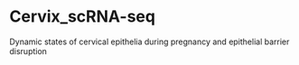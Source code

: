 # Cervix_scRNA-seq
Dynamic states of cervical epithelia during pregnancy and epithelial barrier disruption
